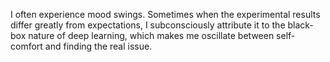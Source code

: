 I often experience mood swings. Sometimes when the experimental results differ greatly from expectations, I subconsciously attribute it to the black-box nature of deep learning, which makes me oscillate between self-comfort and finding the real issue.
